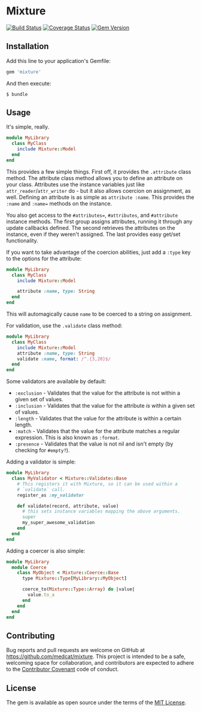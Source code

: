 # Mixture

[![Build Status](https://travis-ci.org/medcat/mixture.svg?branch=master)](https://travis-ci.org/medcat/mixture) [![Coverage Status](https://coveralls.io/repos/medcat/mixture/badge.svg?branch=master&service=github)](https://coveralls.io/github/medcat/mixture?branch=master) [![Gem Version](https://badge.fury.io/rb/mixture.svg)](http://badge.fury.io/rb/mixture)

## Installation

Add this line to your application's Gemfile:

```ruby
gem 'mixture'
```

And then execute:

    $ bundle

## Usage

It's simple, really.

```ruby
module MyLibrary
  class MyClass
    include Mixture::Model
  end
end
```

This provides a few simple things.  First off, it provides the
`.attribute` class method.  The attribute class method allows you to
define an attribute on your class.  Attributes use the instance
variables just like `attr_reader`/`attr_writer` do - but it also
allows coercion on assignment, as well.  Defining an attribute is as
simple as `attribute :name`.  This provides the `:name` and `:name=`
methods on the instance.

You also get access to the `#attributes=`, `#attributes`, and
`#attribute` instance methods.  The first group assigns attributes,
running it through any update callbacks defined.  The second retrieves
the attributes on the instance, even if they weren't assigned.  The
last provides easy get/set functionality.

If you want to take advantage of the coercion abilities, just add a
`:type` key to the options for the attribute:

```ruby
module MyLibrary
  class MyClass
    include Mixture::Model

    attribute :name, type: String
  end
end
```

This will automagically cause `name` to be coerced to a string on
assignment.

For validation, use the `.validate` class method:

```ruby
module MyLibrary
  class MyClass
    include Mixture::Model
    attribute :name, type: String
    validate :name, format: /^.{3,20}$/
  end
end
```

Some validators are available by default:

- `:exclusion` - Validates that the value for the attribute is not
  within a given set of values.
- `:inclusion` - Validates that the value for the attribute _is_
  within a given set of values.
- `:length` - Validates that the value for the attribute is within a
  certain length.
- `:match` - Validates that the value for the attribute matches a
  regular expression.  This is also known as `:format`.
- `:presence` - Validates that the value is not nil and isn't empty
  (by checking for `#empty?`).

Adding a validator is simple:

```ruby
module MyLibrary
  class MyValidator < Mixture::Validate::Base
    # This registers it with Mixture, so it can be used within a
    # `validate` call.
    register_as :my_validator

    def validate(record, attribute, value)
      # this sets instance variables mapping the above arguments.
      super
      my_super_awesome_validation
    end
  end
end
```

Adding a coercer is also simple:

```ruby
module MyLibrary
  module Coerce
    class MyObject < Mixture::Coerce::Base
      type Mixture::Type[MyLibrary::MyObject]

      coerce_to(Mixture::Type::Array) do |value|
        value.to_a
      end
    end
  end
end
```

## Contributing

Bug reports and pull requests are welcome on GitHub at
https://github.com/medcat/mixture.  This project is intended to be a
safe, welcoming space for collaboration, and contributors are expected
to adhere to the [Contributor Covenant](contributor-covenant.org) code
of conduct.


## License

The gem is available as open source under the terms of the [MIT License](http://opensource.org/licenses/MIT).
